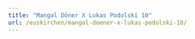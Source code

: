 ```yaml
---
title: "Mangal Döner X Lukas Podolski 10"
url: /euskirchen/mangal-doener-x-lukas-podolski-10/
---
```

